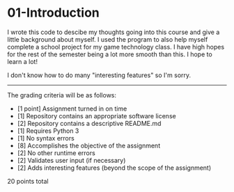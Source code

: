 # 01-Introduction

I wrote this code to descibe my thoughts going into this course and give a little background about myself. I used the program to also help myself complete a school project for my game technology class. I have high hopes for the rest of the semester being a lot more smooth than this. I hope to learn a lot!

I don't know how to do many "interesting features" so I'm sorry.

---

The grading criteria will be as follows:

* [1 point] Assignment turned in on time
* [1] Repository contains an appropriate software license
* [2] Repository contains a descriptive README.md
* [1] Requires Python 3
* [1] No syntax errors
* [8] Accomplishes the objective of the assignment
* [2] No other runtime errors
* [2] Validates user input (if necessary)
* [2] Adds interesting features (beyond the scope of the assignment)

20 points total